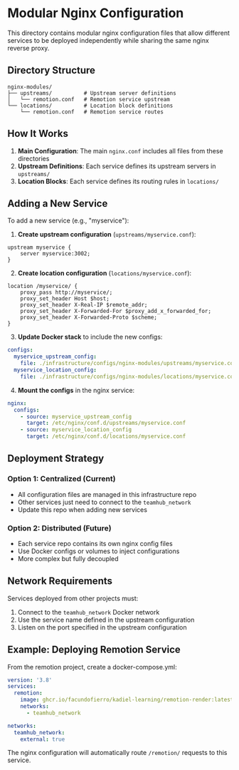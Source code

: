 # Modular Nginx Configuration

This directory contains modular nginx configuration files that allow different services to be deployed independently while sharing the same nginx reverse proxy.

## Directory Structure

```
nginx-modules/
├── upstreams/          # Upstream server definitions
│   └── remotion.conf   # Remotion service upstream
└── locations/          # Location block definitions
    └── remotion.conf   # Remotion service routes
```

## How It Works

1. **Main Configuration**: The main `nginx.conf` includes all files from these directories
2. **Upstream Definitions**: Each service defines its upstream servers in `upstreams/`
3. **Location Blocks**: Each service defines its routing rules in `locations/`

## Adding a New Service

To add a new service (e.g., "myservice"):

1. **Create upstream configuration** (`upstreams/myservice.conf`):

```nginx
upstream myservice {
    server myservice:3002;
}
```

2. **Create location configuration** (`locations/myservice.conf`):

```nginx
location /myservice/ {
    proxy_pass http://myservice/;
    proxy_set_header Host $host;
    proxy_set_header X-Real-IP $remote_addr;
    proxy_set_header X-Forwarded-For $proxy_add_x_forwarded_for;
    proxy_set_header X-Forwarded-Proto $scheme;
}
```

3. **Update Docker stack** to include the new configs:

```yaml
configs:
  myservice_upstream_config:
    file: ./infrastructure/configs/nginx-modules/upstreams/myservice.conf
  myservice_location_config:
    file: ./infrastructure/configs/nginx-modules/locations/myservice.conf
```

4. **Mount the configs** in the nginx service:

```yaml
nginx:
  configs:
    - source: myservice_upstream_config
      target: /etc/nginx/conf.d/upstreams/myservice.conf
    - source: myservice_location_config
      target: /etc/nginx/conf.d/locations/myservice.conf
```

## Deployment Strategy

### Option 1: Centralized (Current)

- All configuration files are managed in this infrastructure repo
- Other services just need to connect to the `teamhub_network`
- Update this repo when adding new services

### Option 2: Distributed (Future)

- Each service repo contains its own nginx config files
- Use Docker configs or volumes to inject configurations
- More complex but fully decoupled

## Network Requirements

Services deployed from other projects must:

1. Connect to the `teamhub_network` Docker network
2. Use the service name defined in the upstream configuration
3. Listen on the port specified in the upstream configuration

## Example: Deploying Remotion Service

From the remotion project, create a docker-compose.yml:

```yaml
version: '3.8'
services:
  remotion:
    image: ghcr.io/facundofierro/kadiel-learning/remotion-render:latest
    networks:
      - teamhub_network

networks:
  teamhub_network:
    external: true
```

The nginx configuration will automatically route `/remotion/` requests to this service.
